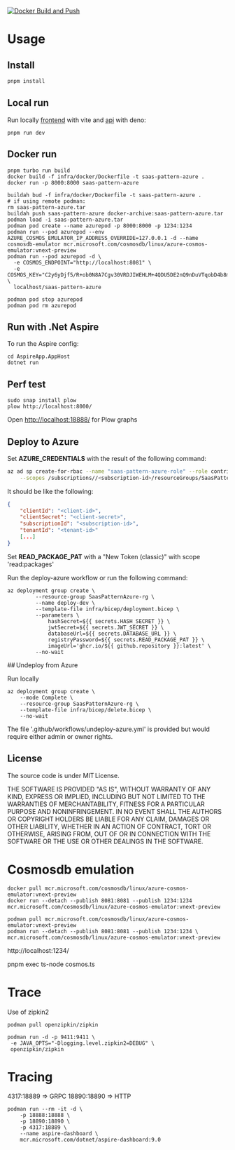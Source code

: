 [![Docker Build and Push](https://github.com/jlcanela/saas-pattern-azure/actions/workflows/docker-publish.yml/badge.svg)](https://github.com/jlcanela/saas-pattern-azure/actions/workflows/docker-publish.yml)

# Usage

## Install

```bash
pnpm install
```

## Local run

Run locally [frontend](http://localhost:5173/) with vite and
[api](http://localhost:8000/) with deno:

```
pnpm run dev
```

## Docker run

```
pnpm turbo run build
docker build -f infra/docker/Dockerfile -t saas-pattern-azure .
docker run -p 8000:8000 saas-pattern-azure
```

```
buildah bud -f infra/docker/Dockerfile -t saas-pattern-azure .
# if using remote podman:
rm saas-pattern-azure.tar
buildah push saas-pattern-azure docker-archive:saas-pattern-azure.tar
podman load -i saas-pattern-azure.tar 
podman pod create --name azurepod -p 8000:8000 -p 1234:1234
podman run --pod azurepod --env AZURE_COSMOS_EMULATOR_IP_ADDRESS_OVERRIDE=127.0.0.1 -d --name cosmosdb-emulator mcr.microsoft.com/cosmosdb/linux/azure-cosmos-emulator:vnext-preview
podman run --pod azurepod -d \
  -e COSMOS_ENDPOINT="http://localhost:8081" \
  -e COSMOS_KEY="C2y6yDjf5/R+ob0N8A7Cgv30VRDJIWEHLM+4QDU5DE2nQ9nDuVTqobD4b8mGGyPMbIZnqyMsEcaGQy67XIw/Jw==" \
  localhost/saas-pattern-azure
```

```
podman pod stop azurepod
podman pod rm azurepod
```

## Run with .Net Aspire

To run the Aspire config: 
```
cd AspireApp.AppHost
dotnet run
```

## Perf test

```
sudo snap install plow
plow http://localhost:8000/
```

Open [http://localhost:18888/](http://localhost:18888/) for Plow graphs

## Deploy to Azure

Set **AZURE_CREDENTIALS** with the result of the following command:

```bash
az ad sp create-for-rbac --name "saas-pattern-azure-role" --role contributor \
    --scopes /subscriptions//<subscription-id>/resourceGroups/SaasPatternAzure-rg --sdk-aut
```

It should be like the following:

```json
{
    "clientId": "<client-id>",
    "clientSecret": "<client-secret>",
    "subscriptionId": "<subscription-id>",
    "tenantId": "<tenant-id>"
    [...]
}
```

Set **READ_PACKAGE_PAT** with a "New Token (classic)" with scope 'read:packages'

Run the deploy-azure workflow or run the following command:

```
az deployment group create \
         --resource-group SaasPatternAzure-rg \
         --name deploy-dev \
         --template-file infra/bicep/deployment.bicep \
         --parameters \
             hashSecret=${{ secrets.HASH_SECRET }} \
             jwtSecret=${{ secrets.JWT_SECRET }} \
             databaseUrl=${{ secrets.DATABASE_URL }} \
             registryPassword=${{ secrets.READ_PACKAGE_PAT }} \
             imageUrl='ghcr.io/${{ github.repository }}:latest' \
         --no-wait
```

## Undeploy from Azure

Run locally

```
az deployment group create \
    --mode Complete \
    --resource-group SaasPatternAzure-rg \
    --template-file infra/bicep/delete.bicep \
    --no-wait
```

The file '.github/workflows/undeploy-azure.yml' is provided but would require
either admin or owner rights.


## License

The source code is under MIT License.

THE SOFTWARE IS PROVIDED "AS IS", WITHOUT WARRANTY OF ANY KIND, EXPRESS OR
IMPLIED, INCLUDING BUT NOT LIMITED TO THE WARRANTIES OF MERCHANTABILITY,
FITNESS FOR A PARTICULAR PURPOSE AND NONINFRINGEMENT. IN NO EVENT SHALL THE
AUTHORS OR COPYRIGHT HOLDERS BE LIABLE FOR ANY CLAIM, DAMAGES OR OTHER
LIABILITY, WHETHER IN AN ACTION OF CONTRACT, TORT OR OTHERWISE, ARISING FROM,
OUT OF OR IN CONNECTION WITH THE SOFTWARE OR THE USE OR OTHER DEALINGS IN THE
SOFTWARE.


# Cosmosdb emulation

```
docker pull mcr.microsoft.com/cosmosdb/linux/azure-cosmos-emulator:vnext-preview
docker run --detach --publish 8081:8081 --publish 1234:1234 mcr.microsoft.com/cosmosdb/linux/azure-cosmos-emulator:vnext-preview
```

```
podman pull mcr.microsoft.com/cosmosdb/linux/azure-cosmos-emulator:vnext-preview
podman run --detach --publish 8081:8081 --publish 1234:1234 \
mcr.microsoft.com/cosmosdb/linux/azure-cosmos-emulator:vnext-preview
```

http://localhost:1234/


pnpm exec ts-node cosmos.ts


# Trace

Use of zipkin2 

```
podman pull openzipkin/zipkin

podman run -d -p 9411:9411 \
 -e JAVA_OPTS="-Dlogging.level.zipkin2=DEBUG" \
 openzipkin/zipkin 
```


# Tracing

4317:18889 => GRPC
18890:18890 => HTTP
```
podman run --rm -it -d \
    -p 18888:18888 \
    -p 18890:18890 \
    -p 4317:18889 \
    --name aspire-dashboard \
    mcr.microsoft.com/dotnet/aspire-dashboard:9.0
```
